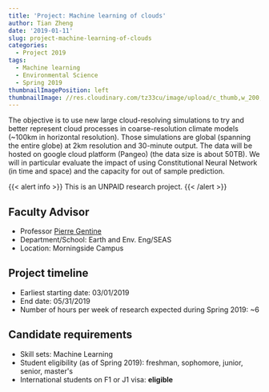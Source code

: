 ```yaml
---
title: 'Project: Machine learning of clouds'
author: Tian Zheng
date: '2019-01-11'
slug: project-machine-learning-of-clouds
categories:
  - Project 2019
tags:
  - Machine learning
  - Environmental Science
  - Spring 2019
thumbnailImagePosition: left
thumbnailImage: //res.cloudinary.com/tz33cu/image/upload/c_thumb,w_200,g_face/v1547218468/DSI-scholars/sky-2815020_960_720_mty5c2.jpg
---
```

The objective is to use new large cloud-resolving simulations to try and better represent cloud processes in coarse-resolution climate models (~100km in horizontal resolution). Those simulations are global (spanning the entire globe) at 2km resolution and 30-minute output. The data will be hosted on google cloud platform (Pangeo) (the data size is about 50TB). We will in particular evaluate the impact of using Constitutional Neural Network (in time and space) and the capacity for out of sample prediction. 

<!--more-->

{{< alert info >}}
This is an UNPAID research project. 
{{< /alert >}}

## Faculty Advisor
+ Professor [Pierre Gentine](www.gentine.com)
+ Department/School: Earth and Env. Eng/SEAS
+ Location: Morningside Campus

## Project timeline
+ Earliest starting date: 03/01/2019
+ End date: 05/31/2019
+ Number of hours per week of research expected during Spring 2019: ~6

## Candidate requirements
+ Skill sets: Machine Learning
+ Student eligibility  (as of Spring 2019): freshman, sophomore, junior, senior, master's
+ International students on F1 or J1 visa: **eligible**
